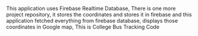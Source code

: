 This application uses Firebase Realtime Database, There is one more project repository, it stores the coordinates and stores it in firebase
and this application fetched everything from firebase database, displays those coordinates in Google map,
This is College Bus Tracking Code
